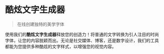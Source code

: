 # 酷炫文字生成器

> 在线创建独特的美学字体

使用我们的**酷炫文字生成器**释放您的创造力！将普通的文字转换为引人注目的时尚字体，让您的内容脱颖而出。无论是社交媒体、博客，还是数字设计，我们的工具都能为您提供多种酷炫的文字样式，以增强您的视觉内容。
